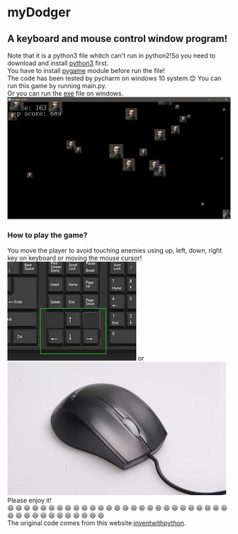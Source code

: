 # myDodger
## A keyboard and mouse control window program!<br>
Note that it is a python3 file whitch can't run in python2!So you need to download and install [python3](https://www.python.org/downloads/release/python-360/) first.<br>
You have to install [pygame](http://www.lfd.uci.edu/~gohlke/pythonlibs/#pygame) module before run the file!<br>
The code has been tested by pycharm on windows 10 system.😊 You can run this game by running main.py. <br>
Or you can run the [exe](https://github.com/Nick-Aaron/myDodger/tree/master/release) file on windows.<br>
![](https://github.com/Nick-Aaron/myDodger/blob/master/game.png)<br>
### How to play the game?<br>
You move the player to avoid touching enemies using up, left, down, right key on keyboard or moving the mouse cursor!
![](https://github.com/Nick-Aaron/myDodger/blob/master/key.jpg) or ![](https://github.com/Nick-Aaron/myDodger/blob/master/mouse.jpg)<br>
Please enjoy it!<br>
 :satisfied: :satisfied: :satisfied: :satisfied: :satisfied: :satisfied: :satisfied: :satisfied: :satisfied: :satisfied: :satisfied: :satisfied: :satisfied: :satisfied: :satisfied: :satisfied: :satisfied: :satisfied: :satisfied: :satisfied: :satisfied: :satisfied: :satisfied: :satisfied: :satisfied: :satisfied: :satisfied: :satisfied: :satisfied: :satisfied: :satisfied: :satisfied: :satisfied: :satisfied: :satisfied: :satisfied: :satisfied: :satisfied: :satisfied: <br>
The original code comes from this website:[inventwithpython](http://inventwithpython.com/chapters/).
